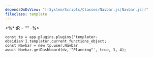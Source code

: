 ```yaml
---
dependsOnDvView: "[[System/Scripts/Classes/Navbar.js|Navbar.js]]"
fileclass: template
---
```

<%* tR = "" -%>

```dataviewjs
const tp = app.plugins.plugins['templater-obsidian'].templater.current_functions_object;
const Navbar = new tp.user.Navbar
await Navbar.getDashboard(dv,'"Planning"', true, 1, 4); 
```
